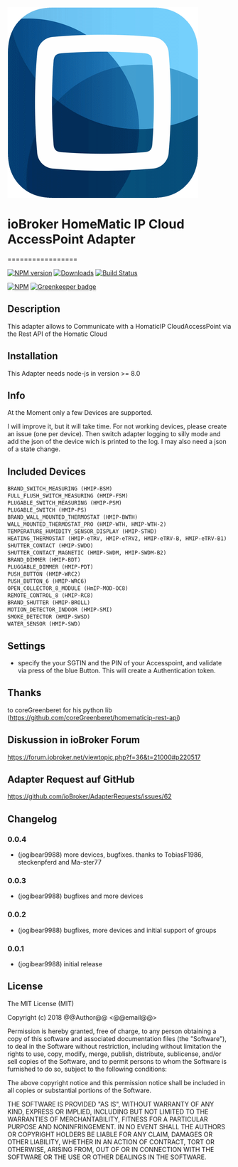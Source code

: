 ![Logo](admin/homematic.png)
# ioBroker HomeMatic IP Cloud AccessPoint Adapter
=================

[![NPM version](http://img.shields.io/npm/v/iobroker.hmip.svg)](https://www.npmjs.com/package/iobroker.hmip)
[![Downloads](https://img.shields.io/npm/dm/iobroker.hmip.svg)](https://www.npmjs.com/package/iobroker.hmip)
[![Build Status](https://travis-ci.org/iobroker-community-adapters/ioBroker.hmip.svg?branch=master)](https://travis-ci.org/iobroker-community-adapters/ioBroker.hmip.svg?branch=master)

[![NPM](https://nodei.co/npm/iobroker.hmip.png?downloads=true)](https://nodei.co/npm/iobroker.hmip/) [![Greenkeeper badge](https://badges.greenkeeper.io/iobroker-community-adapters/ioBroker.hmip.svg)](https://greenkeeper.io/)

## Description
This adapter allows to Communicate with a HomaticIP CloudAccessPoint via the Rest API of the Homatic Cloud

## Installation
This Adapter needs node-js in version >= 8.0

## Info
At the Moment only a few Devices are supported.

I will improve it, but it will take time. For not working devices, please create an issue (one per device).
Then switch adapter logging to silly mode and add the json of the device wich is printed to the log.
I may also need a json of a state change.

## Included Devices

    BRAND_SWITCH_MEASURING (HMIP-BSM)
    FULL_FLUSH_SWITCH_MEASURING (HMIP-FSM)
    PLUGABLE_SWITCH_MEASURING (HMIP-PSM)
    PLUGABLE_SWITCH (HMIP-PS)
    BRAND_WALL_MOUNTED_THERMOSTAT (HMIP-BWTH)
    WALL_MOUNTED_THERMOSTAT_PRO (HMIP-WTH, HMIP-WTH-2)
    TEMPERATURE_HUMIDITY_SENSOR_DISPLAY (HMIP-STHD)
    HEATING_THERMOSTAT (HMIP-eTRV, HMIP-eTRV2, HMIP-eTRV-B, HMIP-eTRV-B1)
    SHUTTER_CONTACT (HMIP-SWDO)
    SHUTTER_CONTACT_MAGNETIC (HMIP-SWDM, HMIP-SWDM-B2)
    BRAND_DIMMER (HMIP-BDT)
    PLUGGABLE_DIMMER (HMIP-PDT)
    PUSH_BUTTON (HMIP-WRC2)
    PUSH_BUTTON_6 (HMIP-WRC6)
    OPEN_COLLECTOR_8_MODULE (HmIP-MOD-OC8)
    REMOTE_CONTROL_8 (HMIP-RC8)
    BRAND_SHUTTER (HMIP-BROLL)
    MOTION_DETECTOR_INDOOR (HMIP-SMI)
    SMOKE_DETECTOR (HMIP-SWSD)
    WATER_SENSOR (HMIP-SWD)

## Settings
* specify the your SGTIN and the PIN of your Accesspoint, and validate via press of the blue Button. This will create a Authentication token.

## Thanks

to coreGreenberet for his python lib (https://github.com/coreGreenberet/homematicip-rest-api)

## Diskussion in ioBroker Forum
https://forum.iobroker.net/viewtopic.php?f=36&t=21000#p220517

## Adapter Request auf GitHub
https://github.com/ioBroker/AdapterRequests/issues/62

## Changelog

### 0.0.4
* (jogibear9988) more devices, bugfixes. thanks to TobiasF1986, steckenpferd and Ma-ster77

### 0.0.3
* (jogibear9988) bugfixes and more devices 

### 0.0.2
* (jogibear9988) bugfixes, more devices and initial support of groups

### 0.0.1
* (jogibear9988) initial release

## License
The MIT License (MIT)

Copyright (c) 2018 @@Author@@ <@@email@@>

Permission is hereby granted, free of charge, to any person obtaining a copy
of this software and associated documentation files (the "Software"), to deal
in the Software without restriction, including without limitation the rights
to use, copy, modify, merge, publish, distribute, sublicense, and/or sell
copies of the Software, and to permit persons to whom the Software is
furnished to do so, subject to the following conditions:

The above copyright notice and this permission notice shall be included in
all copies or substantial portions of the Software.

THE SOFTWARE IS PROVIDED "AS IS", WITHOUT WARRANTY OF ANY KIND, EXPRESS OR
IMPLIED, INCLUDING BUT NOT LIMITED TO THE WARRANTIES OF MERCHANTABILITY,
FITNESS FOR A PARTICULAR PURPOSE AND NONINFRINGEMENT. IN NO EVENT SHALL THE
AUTHORS OR COPYRIGHT HOLDERS BE LIABLE FOR ANY CLAIM, DAMAGES OR OTHER
LIABILITY, WHETHER IN AN ACTION OF CONTRACT, TORT OR OTHERWISE, ARISING FROM,
OUT OF OR IN CONNECTION WITH THE SOFTWARE OR THE USE OR OTHER DEALINGS IN
THE SOFTWARE.
